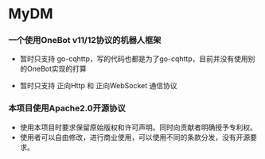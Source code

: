 # MyDM
### 一个使用OneBot v11/12协议的机器人框架
- 暂时只支持 go-cqhttp，写的代码也都是为了go-cqhttp，目前并没有使用别的OneBot实现的打算
<!-- - 暂时只支持 array 上报数据类型 -->
- 暂时只支持 正向Http 和 正向WebSocket 通信协议

### 本项目使用Apache2.0开源协议
- 使用本项目时要求保留原始版权和许可声明。同时向贡献者明确授予专利权。
- 使用者可以自由修改，进行商业使用，可以使用不同的条款分发，没有开源要求。
